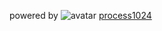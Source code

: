 powered by ![avatar](https://avatars.githubusercontent.com/u/26537429?v=4) [process1024](https://github.com/process1024)
